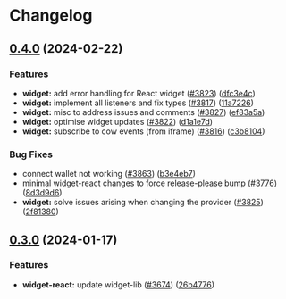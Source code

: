 # Changelog

## [0.4.0](https://github.com/cowprotocol/cowswap/compare/widget-react-v0.3.0...widget-react-v0.4.0) (2024-02-22)


### Features

* **widget:** add error handling for React widget ([#3823](https://github.com/cowprotocol/cowswap/issues/3823)) ([dfc3e4c](https://github.com/cowprotocol/cowswap/commit/dfc3e4c8848b8d47a3858f3415959cc80972baed))
* **widget:** implement all listeners and fix types ([#3817](https://github.com/cowprotocol/cowswap/issues/3817)) ([11a7226](https://github.com/cowprotocol/cowswap/commit/11a7226a5d3811139e784fe668ee2eebf2167a38))
* **widget:** misc to address issues and comments ([#3827](https://github.com/cowprotocol/cowswap/issues/3827)) ([ef83a5a](https://github.com/cowprotocol/cowswap/commit/ef83a5ad520d072ebf4f2cccde5fcfd0c1d88cd2))
* **widget:** optimise widget updates ([#3822](https://github.com/cowprotocol/cowswap/issues/3822)) ([d1a1e7d](https://github.com/cowprotocol/cowswap/commit/d1a1e7d05a1fed94dece9afbbc65f43af1a4f748))
* **widget:** subscribe to cow events (from iframe) ([#3816](https://github.com/cowprotocol/cowswap/issues/3816)) ([c3b8104](https://github.com/cowprotocol/cowswap/commit/c3b810435a6e64b12d28aac12cf785eef52f6531))


### Bug Fixes

* connect wallet not working ([#3863](https://github.com/cowprotocol/cowswap/issues/3863)) ([b3e4eb7](https://github.com/cowprotocol/cowswap/commit/b3e4eb7b32ff946f529b08ac853da6ec094f6a19))
* minimal widget-react changes to force release-please bump ([#3776](https://github.com/cowprotocol/cowswap/issues/3776)) ([8d3d9d6](https://github.com/cowprotocol/cowswap/commit/8d3d9d691232c7cba67dbcb6f22f4581e73d012a))
* **widget:** solve issues arising when changing the provider ([#3825](https://github.com/cowprotocol/cowswap/issues/3825)) ([2f81380](https://github.com/cowprotocol/cowswap/commit/2f81380d3e2a49a63c9da4e5fedb11e378fb3c8c))

## [0.3.0](https://github.com/cowprotocol/cowswap/compare/widget-react-v0.2.3...widget-react-v0.3.0) (2024-01-17)


### Features

* **widget-react:** update widget-lib ([#3674](https://github.com/cowprotocol/cowswap/issues/3674)) ([26b4776](https://github.com/cowprotocol/cowswap/commit/26b477659a157e3c04ccac0e62907f95ad901559))

